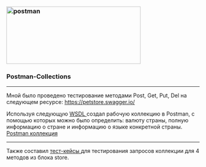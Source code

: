 ### <img src="https://i0.wp.com/softwareengineeringdaily.com/wp-content/uploads/2020/07/Postman.jpg?fit=1200%2C630" title="postman" alt="postman" width="350" height="150"/> <br>
### Postman-Collections
<hr>
Мной было проведено тестирование методами Post, Get, Put, Del на следующем ресурсе: <a href="https://petstore.swagger.io/">https://petstore.swagger.io/</a> <br>
<p>Используя следующую <a href="http://webservices.oorsprong.org/websamples.countryinfo/CountryInfoService.wso?WSDL"> WSDL </a>  создал рабочую коллекцию в Postman, с помощью которых можно было определить: валюту страны, полную информацию о стране и информацию о языке конкретной страны.<br>
<a href="https://www.postman.com/mission-observer-34614351/workspace/my-workspace/collection/30957075-b6ff0b41-ce41-4b12-aaa0-3f3f2bc891e4?action=share&creator=30957075"> Postman коллекция</a></p>
<hr>
<p>Также составил <a href="https://github.com/Dzianis-Brahinets/Postman/blob/8ab019c4c657cf0d51cec40be5bc413665c6f43b/%D0%A2%D0%B5%D1%81%D1%82-%D0%BA%D0%B5%D0%B9%D1%81%D1%8B%20%D0%BD%D0%B0%20%D1%82%D0%B5%D1%81%D1%82%D0%B8%D1%80%D0%BE%D0%B2%D0%B0%D0%BD%D0%B8%D0%B5%20API.xlsx">тест-кейсы </a> для тестирования запросов коллекции для 4 методов из блока store.</p>
